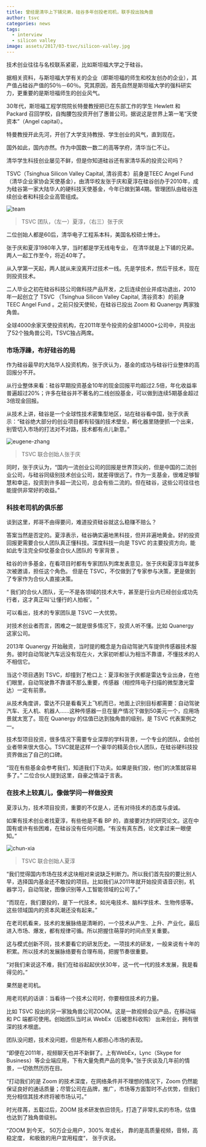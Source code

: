 ```yaml
---
title: 曾经是清华上下铺兄弟，硅谷多年创投老司机，联手投出独角兽
author: tsvc
categories: news
tags:
  - interview
  - silicon valley
image: assets/2017/03-tsvc/silicon-valley.jpg
---
```


技术创业往往与名校联系紧密，比如斯坦福大学之于硅谷。

据相关资料，与斯坦福大学有关的企业（即斯坦福的师生和校友创办的企业），其产值占硅谷产值的50％－60％。究其原因，首先自然是斯坦福大学的强科研实力，更重要的是斯坦福师生的创业风气。

30年代，斯坦福工程学院院长特曼教授把已在东部工作的学生 Hewlett 和 Packard 召回学校，自掏腰包投资开创了惠普公司。据说这是世界上第一笔“天使资本”（Angel capital）。

特曼教授开此先河，开创了大学支持教授、学生创业的风气，直到现在。

国外如此，国内亦然。作为中国数一数二的高等学府，清华当仁不让。

清华学生科技创业屡见不鲜，但是你知道硅谷还有家清华系的投资公司吗？

TSVC（Tsinghua Silicon Valley Capital, 清谷资本）前身是TEEC Angel Fund（清华企业家协会天使基金），由清华校友张于庆和夏淳在硅谷创办于2010年，成为硅谷第一家大陆华人的硬科技天使基金，今年已做到第4期。管理团队由硅谷连续创业者和科技企业高管组成。

![team](/assets/2017/03-tsvc/team.jpg)
> TSVC 团队，（左一）夏淳，（右三）张于庆

二位创始人都是60后，清华电子工程系本科，美国名校硕士博士。

张于庆和夏淳1980年入学，当时都是学无线电专业， 在清华就是上下铺的兄弟。两人一起工作至今，将近40年了。

从入学第一天起，两人就从来没离开过技术一线。先是学技术，然后干技术，现在则投资技术。

二人毕业之初在硅谷科技公司做科技产品开发，之后连续创业并成功退出，2010年一起创立了 TSVC （Tsinghua Silicon Valley Capital, 清谷资本）的前身  TEEC Angel Fund   。之前只投天使轮，在硅谷已投出 Zoom 和 Quanergy 两家独角兽。

全球4000余家天使投资机构，在2011年至今投资的全部14000+公司中，共投出了52个独角兽公司，TSVC独占两席。

### 市场浮躁，布好硅谷的局

作为硅谷最早的大陆华人投资机构，张于庆认为，基金的成功与硅谷行业整体的高回报分不开。

从行业整体来看：硅谷早期投资基金10年的现金回报平均超过2.5倍，年化收益率普遍超过20%；许多在硅谷并不著名的二线创投基金，可以做到连续5期基金超过3倍现金回报。

从技术上讲，硅谷是一个全球性技术密集型地区，站在硅谷看中国，张于庆表示：“硅谷绝大部分的创业项目都有较强的技术壁垒，孵化器里随便抓一个出来，别管切入市场的打法对不对路，技术都有点儿新意。”

![eugene-zhang](/assets/2017/03-tsvc/eugene-zhang.jpg)
> TSVC 联合创始人张于庆

同时，张于庆认为，“国内一流创业公司的回报是世界顶尖的，但是中国的二流创业公司，与硅谷同级别技术创业公司，就差得很远了。作为一支基金，很难足够智慧和幸运，投资到许多超一流公司，总会有些二流的。但在硅谷，这些公司往往也能提供非常好的收益。”

### 科技老司机的俱乐部

谈到这里，邦哥不由得要问，难道投资硅谷就这么稳赚不赔么？

答案当然是否定的。夏淳表示，硅谷确实遍地黑科技，但并非遍地黄金。好的投资回报更需要合伙人团队真正懂科技。深度科技一向是 TSVC 的主要投资方向，能如此专注完全仰仗基金合伙人团队的 专家背景 。

硅谷的许多基金，在看项目时都有专家团队列席发表意见，张于庆和夏淳当年就多次被邀请，担任这个角色。 但是在 TSVC，不仅做到了专家参与决策，更是做到了专家作为合伙人直接决策。

“ 我们的合伙人团队，无一不是各领域的技术大牛，甚至是行业内已经创业成功先行者，这才真正叫‘让懂行的人拍板’。 ”

可以看出，技术的专家团队是 TSVC 一大优势。

对技术创业者而言，困难之一就是很多情况下，投资人听不懂。比如 Quanergy 这家公司。

2013年 Quanergy 开始融资，当时提的概念是为自动驾驶汽车提供传感器技术服务。彼时自动驾驶汽车远没有现在火，大家初听都认为相当不靠谱，不懂技术的人不相信它。

当这个项目遇到 TSVC，却撞到了枪口上：夏淳和张于庆都是雷达专业出身，在他们眼里，自动驾驶靠不靠谱不那么重要，传感器（相控阵电子扫描的微型激光雷达）一定有前景。

从技术角度讲，雷达不只是看看天上飞机而已，地面上识别目标都需要：自动驾驶汽车、无人机、机器人......这种传感器一旦在量产情况下做到50美元一个，应用场景就太宽了。现在 Quanergy 的估值已达到独角兽的级别，是 TSVC 代表案例之一。

技术型项目投资，很多情况下需要专业深厚的学科背景，一个专业的团队，会给创业者带来很大信心。TSVC就是这样一个豪华的精英合伙人团队，在硅谷硬科技投资界做出了自己的口碑。

“现在有些基金会参考我们，知道我们下功夫。如果是我们投，他们的决策就容易多了。” 二位合伙人提到这里，自豪之情溢于言表。

### 在技术上较真儿，像做学问一样做投资

夏淳认为，技术项目投资，重要的不仅是人，还有对待技术的态度与虔诚。

如果有技术创业者找夏淳，有些他是不看 BP 的，直接要对方的研究论文。这在中国有或许有些困难，在硅谷没有任何问题。“有没有真东西，论文拿过来一眼便知。”

![chun-xia](/assets/2017/03-tsvc/chun-xia.jpg)
> TSVC 联合创始人夏淳

“我们觉得国内市场在技术这块相对来说缺乏判断力。所以我们首先投的要比别人早，选择国内基金还不敢投的项目。比如我们从2011年就开始投资语音识别，机器学习，自动驾驶，图像识别等人工智能领域的公司了。”

“而现在，我们要投的，是下一代技术，如光电技术、脑科学技术、生物传感等。这些领域国内的资本风潮还没有起来。”

在老司机看来，技术的发展脉络是清晰的，一个技术从产生、上升、产业化，最后进入市场、爆发，都有规律可循。所以把握住萌芽的时间点至关重要。

这与模式创新不同，技术要看它的研发历史。一项技术的研发，一般来说有十年的积累。所以技术的发展脉络要有合理布局，把握节奏很重要。

“对我们来说这不难，我们在硅谷起起伏伏30年，这一代一代的技术发展，我是看得见的。”

果然是老司机。

用老司机的话讲：当看待一个技术公司时，你要相信技术的力量。

比如 TSVC 投出的另一家独角兽公司ZOOM。这是一款视频会议产品，在移动端和 PC 端都可使用。创始团队当时从 WebEx（后被思科收购） 出来创业，拥有很深的技术根底。

团队没问题，技术没问题，但是所有人都担心市场的表现。

“即便在2011年，视频聊天也并不新鲜了。上有WebEx，Lync（Skype for Business）等企业端应用，下有大量免费产品的竞争。”张于庆谈及几年前的情景，一切依然历历在目。

“打动我们的是 Zoom 的技术深度，在网络条件并不理想的情况下，Zoom 仍然能保证良好的通话质量；尽管公司在品牌，推广，市场等方面暂时不占优势，但我们充分相信其技术终将被市场认可。”

时光荏苒，五载过后，ZOOM 技术研发依旧领先，打造了非常扎实的市场，估值也达到了独角兽级别。

“ZOOM 到今天， 50万企业用户，300% 年成长， 靠的是高质量视频，音频，高稳定度， 和极致的用户宜用程度“， 张于庆说。
